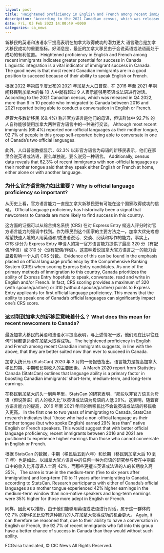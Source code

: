```yaml
---
layout: post
title: 'Heightened proficiency in English and French among recent immigrants indicates greater potential for success in Canada'
description: 'According to the 2021 Canadian census, which was released in Q4 2022, more than 9 in 10 people who immigrated to Canada between 2016 and 2021 reported being able to conduct a conversation in English or French. Although most recent immigrants (69.4%) reported non-official languages as their mother tongue, 92.7% of people in this group […]'
date: Fri, 03 Feb 2023 14:00:49 +0000
categories: ca_news
---
```


新移民的英语和法语水平提高表明在加拿大取得成功的潜力更大 语言融合是加拿大移民成功的重要指标。好消息是，最近的加拿大移民由于会说英语或法语而处于成功的有利位置。	Heightened proficiency in English and French among recent immigrants indicates greater potential for success in Canada Linguistic integration is a vital indicator of immigrant success in Canada. The good news is that most recent Canadian immigrants are in a good position to succeed because of their ability to speak English or French.
	
根据 2022 年第四季度发布的 2021 年加拿大人口普查，在 2016 年至 2021 年期间移民到加拿大的每 10 人中就有超过 9 人表示能够用英语或法语进行对话。	According to the 2021 Canadian census, which was released in Q4 2022, more than 9 in 10 people who immigrated to Canada between 2016 and 2021 reported being able to conduct a conversation in English or French.
	
尽管大多数新移民 (69.4%) 称非官方语言是他们的母语，但该群体中 92.7% 的人自称能够使用加拿大两种官方语言中的一种进行交谈。	Although most recent immigrants (69.4%) reported non-official languages as their mother tongue, 92.7% of people in this group self-reported being able to conversate in one of Canada’s two official languages.
	
此外，人口普查数据显示，62.3% 以非官方语言为母语的新移民表示，他们在家里会说英语或法语，要么单独说，要么说另一种语言。	Additionally, census data reveals that 62.3% of recent immigrants with non-official languages as their mother tongue said that they speak either English or French at home, either alone or with another language.
	
### 为什么官方语言能力如此重要？	Why is official language proficiency so important?
	
从历史上看，官方语言能力一直是加拿大新移民更有可能在这个国家取得成功的信号。	Official language proficiency has historically been a signal that newcomers to Canada are more likely to find success in this country.
	
这方面的证据可以从综合排名系统 (CRS) 在对 Express Entry 候选人评分时对官方语言能力的强调中找到。作为移民到这个国家的主要方法之一，加拿大优先考虑希望快速入境的人用英语和/或法语说话、交谈、阅读和写作的能力。事实上，CRS 评分为 Express Entry 申请人的第一官方语言能力提供了最高 320 分（有配偶/伴侣）或 310 分（没有配偶/伴侣）。这意味着说加拿大官方语言之一的能力会显着影响一个人的 CRS 分数。	Evidence of this can be found in the emphasis placed on official language proficiency by the Comprehensive Ranking System (CRS) when scoring Express Entry candidates. As one of the primary methods of immigration to this country, Canada prioritizes the ability of Express Entry hopefuls to speak, conversate, read and write in English and/or French. In fact, CRS scoring provides a maximum of 320 (with spouse/partner) or 310 (without spouse/partner) points to Express Entry applicants for first official language proficiency. This means that the ability to speak one of Canada’s official languages can significantly impact one’s CRS score.
	
### 这对刚到加拿大的新移民意味着什么？	What does this mean for recent newcomers to Canada?
	
最近加拿大移民的英语和法语水平提高表明，与上述情况一致，他们现在比以往任何时候都更适合在加拿大取得成功。	The heightened proficiency in English and French among recent Canadian immigrants suggests, in line with the above, that they are better suited now than ever to succeed in Canada.
	
加拿大统计局 (StatsCan) 2020 年 3 月的一份报告指出，语言能力是提高加拿大移民短期、中期和长期收入的主要因素。	A March 2020 report from Statistics Canada (StatsCan) outlines that language ability is a primary factor in boosting Canadian immigrants’ short-term, medium-term, and long-term earnings.
	
在移民到加拿大的头一到两年里，StatsCan 的研究表明，“那些以非官方语言为母语（但说英语）的人的收入比”以英语或法语为母语的人低 29%。这表明，随着官方语言能力的提高，2016 年至 2021 年间的新移民比不会说英语或法语的移民收入更高。	In the first one to two years of immigrating to Canada, StatsCan research indicates that “those who had a non-official language as their mother tongue (but who spoke English) earned 29% less than” native English or French speakers. This would suggest that with better official language proficiency, recent immigrants between 2016 and 2021 are positioned to experience higher earnings than those who cannot conversate in English or French.
	
根据 StatsCan 的数据，中期（移民后五到六年）和长期（移民到加拿大后 10 到 11 年）也是如此。以加拿大官方语言中的任何一种为母语的研究参与者在中期窗口中的收入比非母语人士高 42%，而那些更擅长英语或法语的人的长期收入高 35%。	The same is true in the medium-term (five to six years after immigration) and long-term (10 to 11 years after immigrating to Canada), according to StatsCan. Research participants with either of Canada’s official languages as a mother tongue experienced 42% higher earnings in the medium-term window than non-native speakers and long-term earnings were 35% higher for those more adept in English or French.
	
同样，因此可以推断，由于他们能够用英语或法语进行对话，属于这一群体的 92.7% 的新移民比没有这种能力的人在加拿大获得成功的机会更大。	Again, it can therefore be reasoned that, due to their ability to have a conversation in English or French, the 92.7% of recent immigrants who fall into this group have a better chance of success in Canada than they would without such ability.
	

FCGvisa translated, © CIC News All Rights Reserved.
